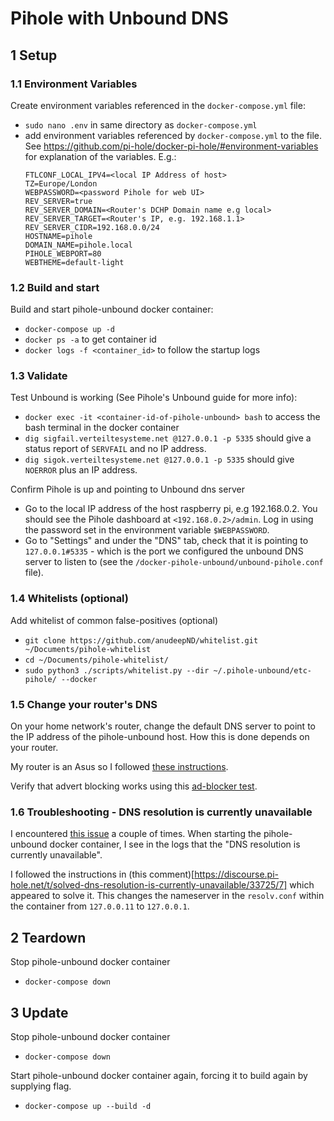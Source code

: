 # Pihole with Unbound DNS

## 1 Setup

### 1.1 Environment Variables

Create environment variables referenced in the `docker-compose.yml` file:

- `sudo nano .env` in same directory as `docker-compose.yml`
- add environment variables referenced by `docker-compose.yml` to the file. See https://github.com/pi-hole/docker-pi-hole/#environment-variables for explanation of the variables. E.g.:
  ```
  FTLCONF_LOCAL_IPV4=<local IP Address of host>
  TZ=Europe/London
  WEBPASSWORD=<password Pihole for web UI>
  REV_SERVER=true
  REV_SERVER_DOMAIN=<Router's DCHP Domain name e.g local>
  REV_SERVER_TARGET=<Router's IP, e.g. 192.168.1.1>
  REV_SERVER_CIDR=192.168.0.0/24
  HOSTNAME=pihole
  DOMAIN_NAME=pihole.local
  PIHOLE_WEBPORT=80
  WEBTHEME=default-light
  ```

### 1.2 Build and start

Build and start pihole-unbound docker container:

- `docker-compose up -d`
- `docker ps -a` to get container id
- `docker logs -f <container_id>` to follow the startup logs

### 1.3 Validate

Test Unbound is working (See Pihole's Unbound guide for more info):
- `docker exec -it <container-id-of-pihole-unbound> bash` to access the bash terminal in the docker container
- `dig sigfail.verteiltesysteme.net @127.0.0.1 -p 5335` should give a status report of `SERVFAIL` and no IP address.
- `dig sigok.verteiltesysteme.net @127.0.0.1 -p 5335` should give `NOERROR` plus an IP address. 

Confirm Pihole is up and pointing to Unbound dns server
- Go to the local IP address of the host raspberry pi, e.g 192.168.0.2. You should see the Pihole dashboard at `<192.168.0.2>/admin`. Log in using the password set in the environment variable `$WEBPASSWORD`. 
- Go to "Settings" and under the "DNS" tab, check that it is pointing to `127.0.0.1#5335` - which is the port we configured the unbound DNS server to listen to (see the `/docker-pihole-unbound/unbound-pihole.conf` file).

### 1.4 Whitelists (optional)

Add whitelist of common false-positives (optional)

- `git clone https://github.com/anudeepND/whitelist.git ~/Documents/pihole-whitelist`
- `cd ~/Documents/pihole-whitelist/`
- `sudo python3 ./scripts/whitelist.py --dir ~/.pihole-unbound/etc-pihole/ --docker`


### 1.5 Change your router's DNS

On your home network's router, change the default DNS server to point to the IP address of the pihole-unbound host. How this is done depends on your router.

My router is an Asus so I followed [these instructions](https://www.asus.com/support/FAQ/1046062).

Verify that advert blocking works using this [ad-blocker test](https://ads-blocker.com/testing/).

### 1.6 Troubleshooting - DNS resolution is currently unavailable

I encountered [this issue](https://discourse.pi-hole.net/t/solved-dns-resolution-is-currently-unavailable/33725) a couple of times. When starting the pihole-unbound docker container, I see in the logs that the "DNS resolution is currently unavailable".

I followed the instructions in (this comment)[https://discourse.pi-hole.net/t/solved-dns-resolution-is-currently-unavailable/33725/7] which appeared to solve it. This changes the nameserver in the `resolv.conf` within the container from `127.0.0.11` to `127.0.0.1`.

## 2 Teardown

Stop pihole-unbound docker container

- `docker-compose down`

## 3 Update

Stop pihole-unbound docker container

- `docker-compose down`

Start pihole-unbound docker container again, forcing it to build again by supplying flag.

- `docker-compose up --build -d`

